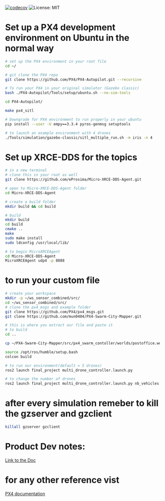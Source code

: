 [![codecov](https://codecov.io/gh/Apoorv-1009/PX4-Swarm-City-Mapper/graph/badge.svg?token=QapVFaDHVu)](https://codecov.io/gh/Apoorv-1009/PX4-Swarm-City-Mapper) ![License: MIT](https://img.shields.io/badge/License-MIT-yellow.svg)


# Set up a PX4 development environment on Ubuntu in the normal way
```bash
# set up the PX4 environment in your root file
cd ~/

# git clone the PX4 repo
git clone https://github.com/PX4/PX4-Autopilot.git --recursive

# To run your PX4 in your original simulator (Gazebo classic)
bash ./PX4-Autopilot/Tools/setup/ubuntu.sh --no-sim-tools

cd PX4-Autopilot/

make px4_sitl

# Downgrade for PX4 environment to run properly in your ubuntu
pip install --user -U empy==3.3.4 pyros-genmsg setuptools

# to launch an example environment with 4 drones
./Tools/simulation/gazebo-classic/sitl_multiple_run.sh -m iris -n 4
```

# Set up XRCE-DDS for the topics
```bash
# in a new terminal 
# clone this in your root as well
git clone https://github.com/eProsima/Micro-XRCE-DDS-Agent.git

# open to Micro-XRCE-DDS-Agent folder
cd Micro-XRCE-DDS-Agent 

# create a build folder 
mkdir build && cd build

# build
mkdir build
cd build
cmake ..
make
sudo make install
sudo ldconfig /usr/local/lib/

# to begin MicroXRCEAgent
cd Micro-XRCE-DDS-Agent 
MicroXRCEAgent udp4 -p 8888
```

# to run your custom file
```bash
# create your workspace 
mkdir -p ~/ws_sensor_combined/src/
cd ~/ws_sensor_combined/src/
# clone the px4_msgs and example folder
git clone https://github.com/PX4/px4_msgs.git
git clone https://github.com/mun0404/PX4-Swarm-City-Mapper.git

# this is where you extract our file and paste it
# to build
cd ..

cp ~/PX4-Swarm-City-Mapper/src/px4_swarm_contoller/worlds/postoffice.world ~/PX4-Autopilot/Tools/simulation/gazebo-classic/sitl_gazebo-classic/worlds/

source /opt/ros/humble/setup.bash
colcon build

# to run our environment(default = 5 drones)
ros2 launch final_project multi_drone_controller.launch.py

# to change the number of drones
ros2 launch final_project multi_drone_controller.launch.py nb_vehicles:=<number of drones>
```

# after every simulation remeber to kill the gzserver and gzclient
```bash
killall gzserver gzclient
```

# Product Dev notes: 
[Link to the Doc](https://docs.google.com/document/d/1IhdOAMICzZZBzhB9_Nkyce7AI6Z4n4CMd4ubZWPyqKw/edit?usp=sharing)


# for any other reference vist
[PX4 documentation](https://docs.px4.io/main/en/ros2/user_guide.html#install-px4)
